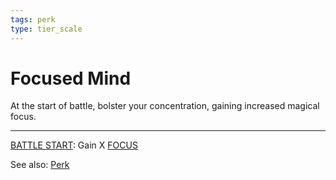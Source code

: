 ```yaml
---
tags: perk
type: tier_scale
---
```


# Focused Mind

At the start of battle, bolster your concentration, gaining increased magical focus.

---

[BATTLE START](Triggers/BATTLE%20START.md): Gain X [FOCUS](Status%20Effects/FOCUS.md)

See also: [Perk](Mechanics/Perk.md)